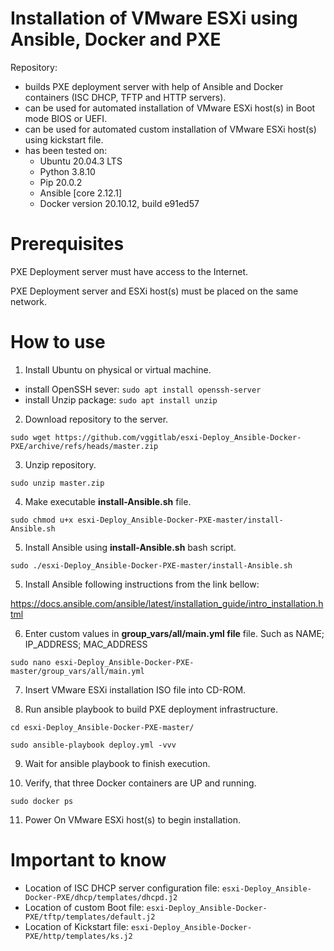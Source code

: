 # Installation of VMware ESXi using Ansible, Docker and PXE

Repository:
- builds PXE deployment server with help of Ansible and Docker containers (ISC DHCP, TFTP and HTTP servers).
- can be used for automated installation of VMware ESXi host(s) in Boot mode BIOS or UEFI.
- can be used for automated custom installation of VMware ESXi host(s) using kickstart file.
- has been tested on:
   * Ubuntu 20.04.3 LTS
   * Python 3.8.10
   * Pip 20.0.2
   * Ansible [core 2.12.1]
   * Docker version 20.10.12, build e91ed57

# Prerequisites

PXE Deployment server must have access to the Internet.

PXE Deployment server and ESXi host(s) must be placed on the same network.

# How to use

1. Install Ubuntu on physical or virtual machine.
  * install OpenSSH sever: `sudo apt install openssh-server`
  * install Unzip package: `sudo apt install unzip`

2. Download repository to the server.

`sudo wget https://github.com/vggitlab/esxi-Deploy_Ansible-Docker-PXE/archive/refs/heads/master.zip` 

3. Unzip repository.

`sudo unzip master.zip`

4. Make executable **install-Ansible.sh** file.

`sudo chmod u+x esxi-Deploy_Ansible-Docker-PXE-master/install-Ansible.sh`

5. Install Ansible using **install-Ansible.sh** bash script.

`sudo ./esxi-Deploy_Ansible-Docker-PXE-master/install-Ansible.sh`

5. Install Ansible following instructions from the link bellow:

https://docs.ansible.com/ansible/latest/installation_guide/intro_installation.html

6. Enter custom values in **group_vars/all/main.yml file** file. Such as NAME; IP_ADDRESS; MAC_ADDRESS

`sudo nano esxi-Deploy_Ansible-Docker-PXE-master/group_vars/all/main.yml`

7. Insert VMware ESXi installation ISO file into CD-ROM.

8. Run ansible playbook to build PXE deployment infrastructure.

`cd esxi-Deploy_Ansible-Docker-PXE-master/`

`sudo ansible-playbook deploy.yml -vvv`

9. Wait for ansible playbook to finish execution.

10. Verify, that three Docker containers are UP and running.

`sudo docker ps`

11. Power On VMware ESXi host(s) to begin installation.

# Important to know

- Location of ISC DHCP server configuration file: `esxi-Deploy_Ansible-Docker-PXE/dhcp/templates/dhcpd.j2`
- Location of custom Boot file: `esxi-Deploy_Ansible-Docker-PXE/tftp/templates/default.j2`
- Location of Kickstart file: `esxi-Deploy_Ansible-Docker-PXE/http/templates/ks.j2`
